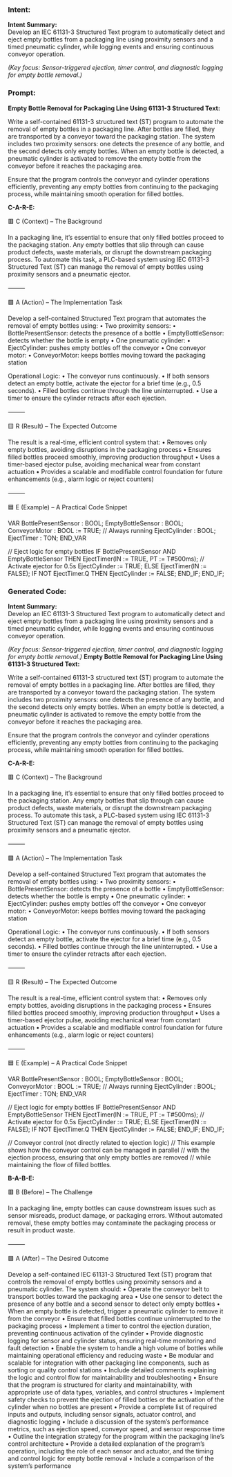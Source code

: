 ### Intent:
**Intent Summary:**  
Develop an IEC 61131-3 Structured Text program to automatically detect and eject empty bottles from a packaging line using proximity sensors and a timed pneumatic cylinder, while logging events and ensuring continuous conveyor operation.  

*(Key focus: Sensor-triggered ejection, timer control, and diagnostic logging for empty bottle removal.)*

### Prompt:
**Empty Bottle Removal for Packaging Line Using 61131-3 Structured Text:**

Write a self-contained 61131-3 structured text (ST) program to automate the removal of empty bottles in a packaging line. After bottles are filled, they are transported by a conveyor toward the packaging station. The system includes two proximity sensors: one detects the presence of any bottle, and the second detects only empty bottles. When an empty bottle is detected, a pneumatic cylinder is activated to remove the empty bottle from the conveyor before it reaches the packaging area.

Ensure that the program controls the conveyor and cylinder operations efficiently, preventing any empty bottles from continuing to the packaging process, while maintaining smooth operation for filled bottles.

**C-A-R-E:**

🟥 C (Context) – The Background

In a packaging line, it’s essential to ensure that only filled bottles proceed to the packaging station. Any empty bottles that slip through can cause product defects, waste materials, or disrupt the downstream packaging process. To automate this task, a PLC-based system using IEC 61131-3 Structured Text (ST) can manage the removal of empty bottles using proximity sensors and a pneumatic ejector.

⸻

🟩 A (Action) – The Implementation Task

Develop a self-contained Structured Text program that automates the removal of empty bottles using:
	•	Two proximity sensors:
	•	BottlePresentSensor: detects the presence of a bottle
	•	EmptyBottleSensor: detects whether the bottle is empty
	•	One pneumatic cylinder:
	•	EjectCylinder: pushes empty bottles off the conveyor
	•	One conveyor motor:
	•	ConveyorMotor: keeps bottles moving toward the packaging station

Operational Logic:
	•	The conveyor runs continuously.
	•	If both sensors detect an empty bottle, activate the ejector for a brief time (e.g., 0.5 seconds).
	•	Filled bottles continue through the line uninterrupted.
	•	Use a timer to ensure the cylinder retracts after each ejection.

⸻

🟨 R (Result) – The Expected Outcome

The result is a real-time, efficient control system that:
	•	Removes only empty bottles, avoiding disruptions in the packaging process
	•	Ensures filled bottles proceed smoothly, improving production throughput
	•	Uses a timer-based ejector pulse, avoiding mechanical wear from constant actuation
	•	Provides a scalable and modifiable control foundation for future enhancements (e.g., alarm logic or reject counters)

⸻

🟦 E (Example) – A Practical Code Snippet

VAR
    BottlePresentSensor : BOOL;
    EmptyBottleSensor : BOOL;
    ConveyorMotor : BOOL := TRUE; // Always running
    EjectCylinder : BOOL;
    EjectTimer : TON;
END_VAR

// Eject logic for empty bottles
IF BottlePresentSensor AND EmptyBottleSensor THEN
    EjectTimer(IN := TRUE, PT := T#500ms); // Activate ejector for 0.5s
    EjectCylinder := TRUE;
ELSE
    EjectTimer(IN := FALSE);
    IF NOT EjectTimer.Q THEN
        EjectCylinder := FALSE;
    END_IF;
END_IF;

### Generated Code:
**Intent Summary:**  
Develop an IEC 61131-3 Structured Text program to automatically detect and eject empty bottles from a packaging line using proximity sensors and a timed pneumatic cylinder, while logging events and ensuring continuous conveyor operation.  

*(Key focus: Sensor-triggered ejection, timer control, and diagnostic logging for empty bottle removal.)*
**Empty Bottle Removal for Packaging Line Using 61131-3 Structured Text:**

Write a self-contained 61131-3 structured text (ST) program to automate the removal of empty bottles in a packaging line. After bottles are filled, they are transported by a conveyor toward the packaging station. The system includes two proximity sensors: one detects the presence of any bottle, and the second detects only empty bottles. When an empty bottle is detected, a pneumatic cylinder is activated to remove the empty bottle from the conveyor before it reaches the packaging area.

Ensure that the program controls the conveyor and cylinder operations efficiently, preventing any empty bottles from continuing to the packaging process, while maintaining smooth operation for filled bottles.

**C-A-R-E:**

🟥 C (Context) – The Background

In a packaging line, it’s essential to ensure that only filled bottles proceed to the packaging station. Any empty bottles that slip through can cause product defects, waste materials, or disrupt the downstream packaging process. To automate this task, a PLC-based system using IEC 61131-3 Structured Text (ST) can manage the removal of empty bottles using proximity sensors and a pneumatic ejector.

⸻

🟩 A (Action) – The Implementation Task

Develop a self-contained Structured Text program that automates the removal of empty bottles using:
	•	Two proximity sensors:
	•	BottlePresentSensor: detects the presence of a bottle
	•	EmptyBottleSensor: detects whether the bottle is empty
	•	One pneumatic cylinder:
	•	EjectCylinder: pushes empty bottles off the conveyor
	•	One conveyor motor:
	•	ConveyorMotor: keeps bottles moving toward the packaging station

Operational Logic:
	•	The conveyor runs continuously.
	•	If both sensors detect an empty bottle, activate the ejector for a brief time (e.g., 0.5 seconds).
	•	Filled bottles continue through the line uninterrupted.
	•	Use a timer to ensure the cylinder retracts after each ejection.

⸻

🟨 R (Result) – The Expected Outcome

The result is a real-time, efficient control system that:
	•	Removes only empty bottles, avoiding disruptions in the packaging process
	•	Ensures filled bottles proceed smoothly, improving production throughput
	•	Uses a timer-based ejector pulse, avoiding mechanical wear from constant actuation
	•	Provides a scalable and modifiable control foundation for future enhancements (e.g., alarm logic or reject counters)

⸻

🟦 E (Example) – A Practical Code Snippet

VAR
    BottlePresentSensor : BOOL;
    EmptyBottleSensor : BOOL;
    ConveyorMotor : BOOL := TRUE; // Always running
    EjectCylinder : BOOL;
    EjectTimer : TON;
END_VAR

// Eject logic for empty bottles
IF BottlePresentSensor AND EmptyBottleSensor THEN
    EjectTimer(IN := TRUE, PT := T#500ms); // Activate ejector for 0.5s
    EjectCylinder := TRUE;
ELSE
    EjectTimer(IN := FALSE);
    IF NOT EjectTimer.Q THEN
        EjectCylinder := FALSE;
    END_IF;
END_IF;  

// Conveyor control (not directly related to ejection logic)
// This example shows how the conveyor control can be managed in parallel
// with the ejection process, ensuring that only empty bottles are removed
// while maintaining the flow of filled bottles.

**B-A-B-E:**

🟥 B (Before) – The Challenge

In a packaging line, empty bottles can cause downstream issues such as sensor misreads, product damage, or packaging errors. Without automated removal, these empty bottles may contaminate the packaging process or result in product waste.

⸻

🟩 A (After) – The Desired Outcome

Develop a self-contained IEC 61131-3 Structured Text (ST) program that controls the removal of empty bottles using proximity sensors and a pneumatic cylinder. The system should:
	•	Operate the conveyor belt to transport bottles toward the packaging area
	•	Use one sensor to detect the presence of any bottle and a second sensor to detect only empty bottles
	•	When an empty bottle is detected, trigger a pneumatic cylinder to remove it from the conveyor
	•	Ensure that filled bottles continue uninterrupted to the packaging process
	•	Implement a timer to control the ejection duration, preventing continuous activation of the cylinder
	•	Provide diagnostic logging for sensor and cylinder status, ensuring real-time monitoring and fault detection
	•	Enable the system to handle a high volume of bottles while maintaining operational efficiency and reducing waste
	•	Be modular and scalable for integration with other packaging line components, such as sorting or quality control stations
	•	Include detailed comments explaining the logic and control flow for maintainability and troubleshooting
	•	Ensure that the program is structured for clarity and maintainability, with appropriate use of data types, variables, and control structures
	•	Implement safety checks to prevent the ejection of filled bottles or the activation of the cylinder when no bottles are present
	•	Provide a complete list of required inputs and outputs, including sensor signals, actuator control, and diagnostic logging
	•	Include a discussion of the system’s performance metrics, such as ejection speed, conveyor speed, and sensor response time
	•	Outline the integration strategy for the program within the packaging line’s control architecture
	•	Provide a detailed explanation of the program’s operation, including the role of each sensor and actuator, and the timing and control logic for empty bottle removal
	•	Include a comparison of the system’s performance

